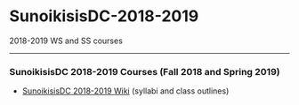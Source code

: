 # SunoikisisDC-2018-2019
2018-2019 WS and SS courses

***
### SunoikisisDC 2018-2019 Courses (Fall 2018 and Spring 2019)
* [SunoikisisDC 2018-2019 Wiki](https://github.com/SunoikisisDC/SunoikisisDC-2018-2019/wiki) (syllabi and class outlines)

